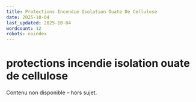 ```yaml
---
title: Protections Incendie Isolation Ouate De Cellulose
date: 2025-10-04
last_updated: 2025-10-04
wordcount: 12
robots: noindex
---
```


# protections incendie isolation ouate de cellulose

Contenu non disponible – hors sujet.
